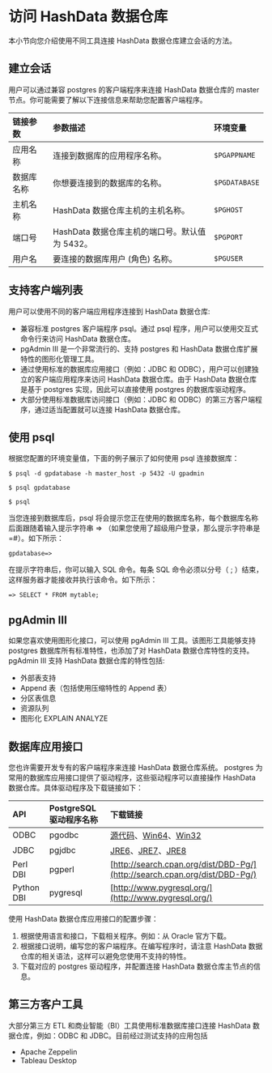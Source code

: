 # 访问 HashData 数据仓库

本小节向您介绍使用不同工具连接 HashData 数据仓库建立会话的方法。

## 建立会话

用户可以通过兼容 postgres 的客户端程序来连接 HashData 数据仓库的 master 节点。你可能需要了解以下连接信息来帮助您配置客户端程序。

| 链接参数 | 参数描述 | 环境变量 |
| :--- | :--- | :--- |
| 应用名称 | 连接到数据库的应用程序名称。 | `$PGAPPNAME` |
| 数据库名称 | 你想要连接到的数据库的名称。 | `$PGDATABASE` |
| 主机名称 | HashData 数据仓库主机的主机名称。 | `$PGHOST` |
| 端口号 | HashData 数据仓库主机的端口号。默认值为 5432。 | `$PGPORT` |
| 用户名 | 要连接的数据库用户 \(角色\) 名称。 | `$PGUSER` |

## 支持客户端列表

用户可以使用不同的客户端应用程序连接到 HashData 数据仓库:

* 兼容标准 postgres 客户端程序 psql。通过 psql 程序，用户可以使用交互式命令行来访问 HashData 数据仓库。
* pgAdmin III 是一个非常流行的、支持 postgres 和 HashData 数据仓库扩展特性的图形化管理工具。
* 通过使用标准的数据库应用接口（例如：JDBC 和 ODBC），用户可以创建独立的客户端应用程序来访问 HashData 数据仓库。由于 HashData 数据仓库是基于 postgres 实现，因此可以直接使用 postgres 的数据库驱动程序。
* 大部分使用标准数据库访问接口（例如：JDBC 和 ODBC）的第三方客户端程序，通过适当配置就可以连接 HashData 数据仓库。

## 使用 psql


根据您配置的环境变量值，下面的例子展示了如何使用 psql 连接数据库：

```
$ psql -d gpdatabase -h master_host -p 5432 -U gpadmin

$ psql gpdatabase

$ psql
```

当您连接到数据库后，psql 将会提示您正在使用的数据库名称，每个数据库名称后面跟随着输入提示字符串 => （如果您使用了超级用户登录，那么提示字符串是 =\#）。如下所示：

```
gpdatabase=>
```

在提示字符串后，你可以输入 SQL 命令。每条 SQL 命令必须以分号（ ; ）结束，这样服务器才能接收并执行该命令。如下所示：

```
=> SELECT * FROM mytable;
```

## pgAdmin III


如果您喜欢使用图形化接口，可以使用 pgAdmin III 工具。该图形工具能够支持 postgres 数据库所有标准特性，也添加了对 HashData 数据仓库特性的支持。pgAdmin III 支持 HashData 数据仓库的特性包括:

* 外部表支持
* Append 表（包括使用压缩特性的 Append 表）
* 分区表信息
* 资源队列
* 图形化 EXPLAIN ANALYZE

## 数据库应用接口

您也许需要开发专有的客户端程序来连接 HashData 数据仓库系统。 postgres 为常用的数据库应用接口提供了驱动程序，这些驱动程序可以直接操作 HashData 数据仓库。具体驱动程序及下载链接如下：

| API | PostgreSQL 驱动程序名称 | 下载链接 |
| :--- | :--- | :--- |
| ODBC | pgodbc | [源代码](https://pek3a.qingstor.com/hashdata-public/tools/clients/odbc/psqlodbc-09.05.0210.tar.gz)、[Win64](https://pek3a.qingstor.com/hashdata-public/tools/clients/odbc/psqlodbc_09_05_0210-x64.zip)、[Win32](https://pek3a.qingstor.com/hashdata-public/tools/clients/odbc/psqlodbc_09_05_0210-x86.zip) |
| JDBC | pgjdbc | [JRE6](https://pek3a.qingstor.com/hashdata-public/tools/clients/jdbc/postgresql-9.4-1208.jdbc4.jar)、[JRE7](https://pek3a.qingstor.com/hashdata-public/tools/clients/jdbc/postgresql-9.4-1208.jdbc41.jar)、[JRE8](https://pek3a.qingstor.com/hashdata-public/tools/clients/jdbc/postgresql-9.4-1208.jdbc42.jar) |
| Perl DBI | pgperl | [http://search.cpan.org/dist/DBD-Pg/](http://search.cpan.org/dist/DBD-Pg/) |
| Python DBI | pygresql | [http://www.pygresql.org/](http://www.pygresql.org/) |

使用 HashData 数据仓库应用接口的配置步骤：

1. 根据使用语言和接口，下载相关程序。例如：从 Oracle 官方下载。
2. 根据接口说明，编写您的客户端程序。在编写程序时，请注意 HashData 数据仓库的相关语法，这样可以避免您使用不支持的特性。
3. 下载对应的 postgres 驱动程序，并配置连接 HashData 数据仓库主节点的信息。

## 第三方客户工具

大部分第三方 ETL 和商业智能（BI）工具使用标准数据库接口连接 HashData 数据仓库，例如：ODBC 和 JDBC。目前经过测试支持的应用包括

* Apache Zeppelin
* Tableau Desktop



